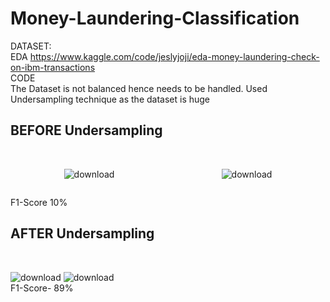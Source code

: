 # Money-Laundering-Classification
DATASET:<br>
EDA https://www.kaggle.com/code/jeslyjoji/eda-money-laundering-check-on-ibm-transactions <br>
CODE<br>
The Dataset is not balanced hence needs to be handled.
Used Undersampling technique as the dataset is huge<br>
<h2>BEFORE Undersampling </h2><br>

<div style="display: flex; justify-content: space-around;">
  
![download](https://github.com/user-attachments/assets/802aea5a-9a3f-4cec-8a10-f4f29c225e84)
  
![download](https://github.com/user-attachments/assets/abeb6c6d-639e-4fe2-ba74-5cbf429d615e)  
</div>

F1-Score 10%

<h2>AFTER Undersampling </h2><br>

![download](https://github.com/user-attachments/assets/6a3ac762-d7df-4e66-9398-a1d5e343daac)
![download](https://github.com/user-attachments/assets/1e3cf446-eb5c-4030-95ce-54e40070b265) <br>
F1-Score- 89%

